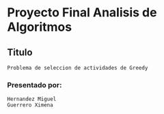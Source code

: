 # Proyecto Final Analisis de Algoritmos

## Titulo
```
Problema de seleccion de actividades de Greedy
```

### Presentado por:
```
Hernandez Miguel
Guerrero Ximena 
```
